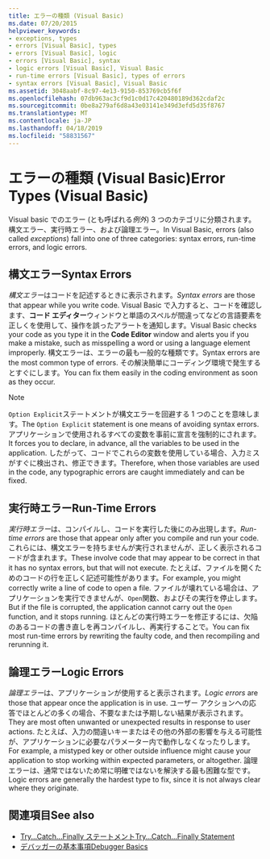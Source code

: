 ```yaml
---
title: エラーの種類 (Visual Basic)
ms.date: 07/20/2015
helpviewer_keywords:
- exceptions, types
- errors [Visual Basic], types
- errors [Visual Basic], logic
- errors [Visual Basic], syntax
- logic errors [Visual Basic], Visual Basic
- run-time errors [Visual Basic], types of errors
- syntax errors [Visual Basic], Visual Basic
ms.assetid: 3048aabf-8c97-4e13-9150-853769cb5f6f
ms.openlocfilehash: 07db963ac3cf9d1c0d17c420480189d362cdaf2c
ms.sourcegitcommit: 0be8a279af6d8a43e03141e349d3efd5d35f8767
ms.translationtype: MT
ms.contentlocale: ja-JP
ms.lasthandoff: 04/18/2019
ms.locfileid: "58831567"
---
```

# <a name="error-types-visual-basic"></a><span data-ttu-id="f8ff9-102">エラーの種類 (Visual Basic)</span><span class="sxs-lookup"><span data-stu-id="f8ff9-102">Error Types (Visual Basic)</span></span>
<span data-ttu-id="f8ff9-103">Visual basic でのエラー (とも呼ばれる*例外*) 3 つのカテゴリに分類されます。 構文エラー、実行時エラー、および論理エラー。</span><span class="sxs-lookup"><span data-stu-id="f8ff9-103">In Visual Basic, errors (also called *exceptions*) fall into one of three categories: syntax errors, run-time errors, and logic errors.</span></span>  
  
## <a name="syntax-errors"></a><span data-ttu-id="f8ff9-104">構文エラー</span><span class="sxs-lookup"><span data-stu-id="f8ff9-104">Syntax Errors</span></span>  
 <span data-ttu-id="f8ff9-105">*構文エラー*はコードを記述するときに表示されます。</span><span class="sxs-lookup"><span data-stu-id="f8ff9-105">*Syntax errors* are those that appear while you write code.</span></span> <span data-ttu-id="f8ff9-106">Visual Basic で入力すると、コードを確認します、**コード エディター**ウィンドウと単語のスペルが間違ってなどの言語要素を正しくを使用して、操作を誤ったアラートを通知します。</span><span class="sxs-lookup"><span data-stu-id="f8ff9-106">Visual Basic checks your code as you type it in the **Code Editor** window and alerts you if you make a mistake, such as misspelling a word or using a language element improperly.</span></span> <span data-ttu-id="f8ff9-107">構文エラーは、エラーの最も一般的な種類です。</span><span class="sxs-lookup"><span data-stu-id="f8ff9-107">Syntax errors are the most common type of errors.</span></span> <span data-ttu-id="f8ff9-108">その解決簡単にコーディング環境で発生するとすぐにします。</span><span class="sxs-lookup"><span data-stu-id="f8ff9-108">You can fix them easily in the coding environment as soon as they occur.</span></span>  
  
> [!NOTE]
>  <span data-ttu-id="f8ff9-109">`Option Explicit`ステートメントが構文エラーを回避する 1 つのことを意味します。</span><span class="sxs-lookup"><span data-stu-id="f8ff9-109">The `Option Explicit` statement is one means of avoiding syntax errors.</span></span> <span data-ttu-id="f8ff9-110">アプリケーションで使用されるすべての変数を事前に宣言を強制的にされます。</span><span class="sxs-lookup"><span data-stu-id="f8ff9-110">It forces you to declare, in advance, all the variables to be used in the application.</span></span> <span data-ttu-id="f8ff9-111">したがって、コードでこれらの変数を使用している場合、入力ミスがすぐに検出され、修正できます。</span><span class="sxs-lookup"><span data-stu-id="f8ff9-111">Therefore, when those variables are used in the code, any typographic errors are caught immediately and can be fixed.</span></span>  
  
## <a name="run-time-errors"></a><span data-ttu-id="f8ff9-112">実行時エラー</span><span class="sxs-lookup"><span data-stu-id="f8ff9-112">Run-Time Errors</span></span>  
 <span data-ttu-id="f8ff9-113">*実行時エラー*は、コンパイルし、コードを実行した後にのみ出現します。</span><span class="sxs-lookup"><span data-stu-id="f8ff9-113">*Run-time errors* are those that appear only after you compile and run your code.</span></span> <span data-ttu-id="f8ff9-114">これらには、構文エラーを持ちませんが実行されませんが、正しく表示されるコードが含まれます。</span><span class="sxs-lookup"><span data-stu-id="f8ff9-114">These involve code that may appear to be correct in that it has no syntax errors, but that will not execute.</span></span> <span data-ttu-id="f8ff9-115">たとえば、ファイルを開くためのコードの行を正しく記述可能性があります。</span><span class="sxs-lookup"><span data-stu-id="f8ff9-115">For example, you might correctly write a line of code to open a file.</span></span> <span data-ttu-id="f8ff9-116">ファイルが壊れている場合は、アプリケーションを実行できませんが、`Open`関数、およびその実行を停止します。</span><span class="sxs-lookup"><span data-stu-id="f8ff9-116">But if the file is corrupted, the application cannot carry out the `Open` function, and it stops running.</span></span> <span data-ttu-id="f8ff9-117">ほとんどの実行時エラーを修正するには、欠陥のあるコードの書き直しを再コンパイルし、再実行することで。</span><span class="sxs-lookup"><span data-stu-id="f8ff9-117">You can fix most run-time errors by rewriting the faulty code, and then recompiling and rerunning it.</span></span>  
  
## <a name="logic-errors"></a><span data-ttu-id="f8ff9-118">論理エラー</span><span class="sxs-lookup"><span data-stu-id="f8ff9-118">Logic Errors</span></span>  
 <span data-ttu-id="f8ff9-119">*論理エラー*は、アプリケーションが使用すると表示されます。</span><span class="sxs-lookup"><span data-stu-id="f8ff9-119">*Logic errors* are those that appear once the application is in use.</span></span> <span data-ttu-id="f8ff9-120">ユーザー アクションへの応答でほとんどの多くの場合、不要なまたは予期しない結果が表示されます。</span><span class="sxs-lookup"><span data-stu-id="f8ff9-120">They are most often unwanted or unexpected results in response to user actions.</span></span> <span data-ttu-id="f8ff9-121">たとえば、入力の間違いキーまたはその他の外部の影響を与える可能性が、アプリケーションに必要なパラメーター内で動作しなくなったりします。</span><span class="sxs-lookup"><span data-stu-id="f8ff9-121">For example, a mistyped key or other outside influence might cause your application to stop working within expected parameters, or altogether.</span></span> <span data-ttu-id="f8ff9-122">論理エラーは、通常ではないため常に明確ではないを解決する最も困難な型です。</span><span class="sxs-lookup"><span data-stu-id="f8ff9-122">Logic errors are generally the hardest type to fix, since it is not always clear where they originate.</span></span>  
  
## <a name="see-also"></a><span data-ttu-id="f8ff9-123">関連項目</span><span class="sxs-lookup"><span data-stu-id="f8ff9-123">See also</span></span>

- [<span data-ttu-id="f8ff9-124">Try...Catch...Finally ステートメント</span><span class="sxs-lookup"><span data-stu-id="f8ff9-124">Try...Catch...Finally Statement</span></span>](../../../visual-basic/language-reference/statements/try-catch-finally-statement.md)
- [<span data-ttu-id="f8ff9-125">デバッガーの基本事項</span><span class="sxs-lookup"><span data-stu-id="f8ff9-125">Debugger Basics</span></span>](/visualstudio/debugger/debugger-basics)
